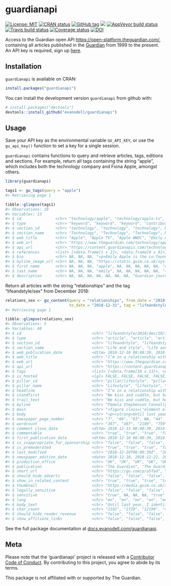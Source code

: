 
<!-- README.md is generated from README.Rmd. Please edit that file -->

# guardianapi

[![License:
MIT](https://img.shields.io/badge/License-MIT-blue.svg)](https://opensource.org/licenses/MIT)
[![CRAN
status](https://www.r-pkg.org/badges/version/guardianapi)](https://cran.r-project.org/package=guardianapi)
[![GitHub
tag](https://img.shields.io/github/tag/evanodell/guardianapi.svg)](https://github.com/evanodell/guardianapi)
[![](https://cranlogs.r-pkg.org/badges/grand-total/guardianapi)](https://dgrtwo.shinyapps.io/cranview/)
[![AppVeyor build
status](https://ci.appveyor.com/api/projects/status/github/evanodell/guardianapi?branch=master&svg=true)](https://ci.appveyor.com/project/evanodell/guardianapi)
[![Travis build
status](https://travis-ci.org/evanodell/guardianapi.svg?branch=master)](https://travis-ci.org/evanodell/guardianapi)
[![Coverage
status](https://codecov.io/gh/evanodell/guardianapi/branch/master/graph/badge.svg)](https://codecov.io/github/evanodell/guardianapi?branch=master)
[![DOI](https://zenodo.org/badge/167837281.svg)](https://zenodo.org/badge/latestdoi/167837281)

Access to the Guardian open API
<https://open-platform.theguardian.com/>, containing all articles
published in the [Guardian](https://www.theguardian.com/) from 1999 to
the present. An API key is required, sign up
[here](https://open-platform.theguardian.com/access/).

## Installation

`guardianapi` is available on CRAN:

``` r
install.packages("guardianapi")
```

You can install the development version `guardianapi` from github with:

``` r
# install.packages("devtools")
devtools::install_github("evanodell/guardianapi")
```

## Usage

Save your API key as the environmental variable `GU_API_KEY`, or use the
`gu_api_key()` function to set a key for a single session.

`guardianapi` contains functions to query and retrieve articles, tags,
editions and sections. For example, return all tags containing the
string “apple”, which includes both the technology company and Fiona
Apple, amongst others.

``` r
library(guardianapi)

tags1 <- gu_tags(query = "apple")
#> Retrieving page 1

tibble::glimpse(tags1)
#> Observations: 10
#> Variables: 13
#> $ id               <chr> "technology/apple", "technology/apple-tv", "tec…
#> $ type             <chr> "keyword", "keyword", "keyword", "contributor",…
#> $ section_id       <chr> "technology", "technology", "technology", NA, "…
#> $ section_name     <chr> "Technology", "Technology", "Technology", NA, "…
#> $ web_title        <chr> "Apple", "Apple TV", "Apple WWDC", "Emily Apple…
#> $ web_url          <chr> "https://www.theguardian.com/technology/apple",…
#> $ api_url          <chr> "https://content.guardianapis.com/technology/ap…
#> $ references       <list> [<data.frame[1 x 2]>, <data.frame[0 x 0]>, <da…
#> $ bio              <chr> NA, NA, NA, "<p>Emily Apple is the co-founder o…
#> $ byline_image_url <chr> NA, NA, NA, "https://static.guim.co.uk/sys-imag…
#> $ first_name       <chr> NA, NA, NA, "apple", NA, NA, NA, NA, NA, "chia-…
#> $ last_name        <chr> NA, NA, NA, "emily", NA, NA, NA, NA, NA, "(appl…
#> $ description      <chr> NA, NA, NA, NA, NA, NA, NA, "Guardian journalis…
```

Return all articles with the string “relationships” and the tag
“lifeandstyle/sex” from December 2018:

``` r
relations_sex <- gu_content(query = "relationships", from_date = "2018-12-01",
                            to_date = "2018-12-31", tag = "lifeandstyle/sex")
#> Retrieving page 1

tibble::glimpse(relations_sex)
#> Observations: 5
#> Variables: 40
#> $ id                               <chr> "lifeandstyle/2018/dec/10/im-in…
#> $ type                             <chr> "article", "article", "article"…
#> $ section_id                       <chr> "lifeandstyle", "lifeandstyle",…
#> $ section_name                     <chr> "Life and style", "Life and sty…
#> $ web_publication_date             <dttm> 2018-12-10 08:00:39, 2018-12-2…
#> $ web_title                        <chr> "I’m in a relationship with ano…
#> $ web_url                          <chr> "https://www.theguardian.com/li…
#> $ api_url                          <chr> "https://content.guardianapis.c…
#> $ tags                             <list> [<data.frame[10 x 13]>, <data.…
#> $ is_hosted                        <lgl> FALSE, FALSE, FALSE, FALSE, FAL…
#> $ pillar_id                        <chr> "pillar/lifestyle", "pillar/lif…
#> $ pillar_name                      <chr> "Lifestyle", "Lifestyle", "Life…
#> $ headline                         <chr> "I’m in a relationship with ano…
#> $ standfirst                       <chr> "We kiss and cuddle, but he won…
#> $ trail_text                       <chr> "We kiss and cuddle, but he won…
#> $ byline                           <chr> "Pamela Stephenson Connolly", "…
#> $ main                             <chr> "<figure class=\"element elemen…
#> $ body                             <chr> "<p><strong>Until last year, I …
#> $ newspaper_page_number            <chr> "7", "66", "83", NA, "44"
#> $ wordcount                        <chr> "387", "307", "2189", "759", "1…
#> $ comment_close_date               <dttm> 2018-12-13 08:00:39, 2018-12-2…
#> $ commentable                      <chr> "true", "true", "true", "false"…
#> $ first_publication_date           <dttm> 2018-12-10 08:00:39, 2018-12-2…
#> $ is_inappropriate_for_sponsorship <chr> "false", "false", "false", "fal…
#> $ is_premoderated                  <chr> "true", "true", "true", "false"…
#> $ last_modified                    <chr> "2018-12-10T08:00:39Z", "2018-1…
#> $ newspaper_edition_date           <date> 2018-12-10, 2018-12-22, 2018-1…
#> $ production_office                <chr> "UK", "UK", "UK", "UK", "UK"
#> $ publication                      <chr> "The Guardian", "The Guardian",…
#> $ short_url                        <chr> "https://gu.com/p/a5fad", "http…
#> $ should_hide_adverts              <chr> "false", "false", "false", "fal…
#> $ show_in_related_content          <chr> "true", "true", "true", "true",…
#> $ thumbnail                        <chr> "https://media.guim.co.uk/35fd3…
#> $ legally_sensitive                <chr> "false", "false", "false", "fal…
#> $ sensitive                        <chr> "true", NA, NA, NA, "true"
#> $ lang                             <chr> "en", "en", "en", "en", "en"
#> $ body_text                        <chr> "Until last year, I identified …
#> $ char_count                       <chr> "2192", "1729", "12190", "4404"…
#> $ should_hide_reader_revenue       <chr> "false", "false", "false", "fal…
#> $ show_affiliate_links             <chr> "false", "false", "false", "fal…
```

See the full package documentation at
[docs.evanodell.com/guardianapi](https://docs.evanodell.com/guardianapi).

## Meta

Please note that the ‘guardianapi’ project is released with a
[Contributor Code of
Conduct](https://github.com/evanodell/guardianapi/blob/master/CODE_OF_CONDUCT.md).
By contributing to this project, you agree to abide by its terms.

This package is not affiliated with or supported by The Guardian.
